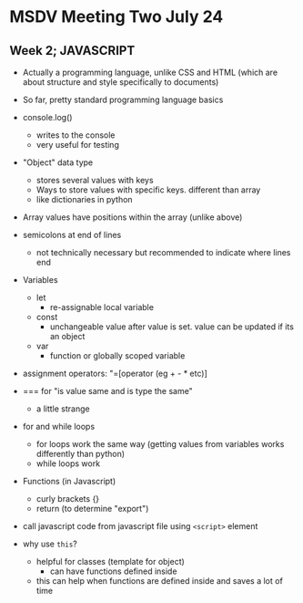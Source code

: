 

# MSDV Meeting Two July 24
## Week 2; JAVASCRIPT
- Actually a programming language, unlike CSS and HTML (which are about structure and style specifically to documents)
- So far, pretty standard programming language basics
- console.log()
    - writes to the console
    - very useful for testing
- "Object" data type
    - stores several values with keys
    - Ways to store values with specific keys. different than array
    - like dictionaries in python
- Array values have positions within the array (unlike above)
- semicolons at end of lines
    - not technically necessary but recommended to indicate where lines end
- Variables
    - let
        - re-assignable local variable
    - const
        - unchangeable value after value is set. value can be updated if its an object
    - var
        - function or globally scoped variable
- assignment operators: "=[operator (eg + - * etc)]
- === for "is value same and is type the same" 
    - a little strange
- for and while loops
    - for loops work the same way (getting values from variables works differently than python)
    - while loops work
- Functions (in Javascript)
    - curly brackets {}
    - return (to determine "export")

- call javascript code from javascript file using `<script>` element 

- why use `this`? 
    - helpful for classes (template for object)
        - can have functions defined inside
    - this can help when functions are defined inside and saves a lot of time 
